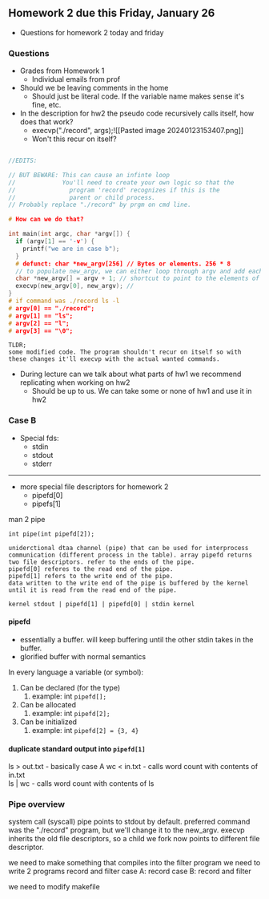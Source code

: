 ## Homework 2 due this Friday, January 26

- Questions for homework 2 today and friday
### Questions

- Grades from Homework 1
	- Individual emails from prof
- Should we be leaving comments in the home
	- Should just be literal code. If the variable name makes sense it's fine, etc.
- In the description for hw2 the pseudo code recursively calls itself, how does that work?
	- execvp("./record", args);![[Pasted image 20240123153407.png]]
	- Won't this recur on itself?
```c

//EDITS:

// BUT BEWARE: This can cause an infinte loop
//             You'll need to create your own logic so that the
//               program 'record' recognizes if this is the
//               parent or child process.
// Probably replace "./record" by prgm on cmd line.

# How can we do that?

int main(int argc, char *argv[]) {
  if (argv[1] == '-v') {
    printf("we are in case b");
  }
  # defunct: char *new_argv[256] // Bytes or elements. 256 * 8
  // to populate new_argv, we can either loop through argv and add each element after the first, or we can reuse the original argv and do:
  char *new_argv[] = argv + 1; // shortcut to point to the elements of argv after the 0th
  execvp(new_argv[0], new_argv); //
}
# if command was ./record ls -l
# argv[0] == "./record";
# argv[1] == "ls";
# argv[2] == "l";
# argv[3] == "\0";
```
```
TLDR;
some modified code. The program shouldn't recur on itself so with these changes it'll execvp with the actual wanted commands.
```
- During lecture can we talk about what parts of hw1 we recommend replicating when working on hw2
	- Should be up to us. We can take some or none of hw1 and use it in hw2
### Case B

- Special fds:
	- stdin
	- stdout
	- stderr
-----
- more special file descriptors for homework 2
	- pipefd[0]
	- pipefs[1]

man 2 pipe
```
int pipe(int pipefd[2]);

uniderctional dtaa channel (pipe) that can be used for interprocess communication (different process in the table). array pipefd returns two file descriptors. refer to the ends of the pipe. 
pipefd[0] referes to the read end of the pipe.
pipefd[1] refers to the write end of the pipe. 
data written to the write end of the pipe is buffered by the kernel until it is read from the read end of the pipe.

kernel stdout | pipefd[1] | pipefd[0] | stdin kernel
```
#### pipefd

- essentially a buffer. will keep buffering until the other stdin takes in the buffer.
- glorified buffer with normal semantics

In every language a variable (or symbol):
1. Can be declared (for the type)
	1. example: int `pipefd[];`
2. Can be allocated
	1. example: int `pipefd[2];`
3. Can be initialized
	1. example: int `pipefd[2] = {3, 4}`

#### duplicate standard output into `pipefd[1]`

ls > out.txt   - basically case A
wc < in.txt    - calls word count with contents of in.txt  
ls | wc           - calls word count with contents of ls

### Pipe overview

system call (syscall) pipe points to stdout by default. 
preferred command was the "./record" program, but we'll change it to the new_argv.
execvp inherits the old file descriptors, so a child we fork now points to different file descriptor.

we need to make something that compiles into the filter program
we need to write 2 programs
record and filter
case A:
record
case B:
record and filter

we need to modify makefile 
